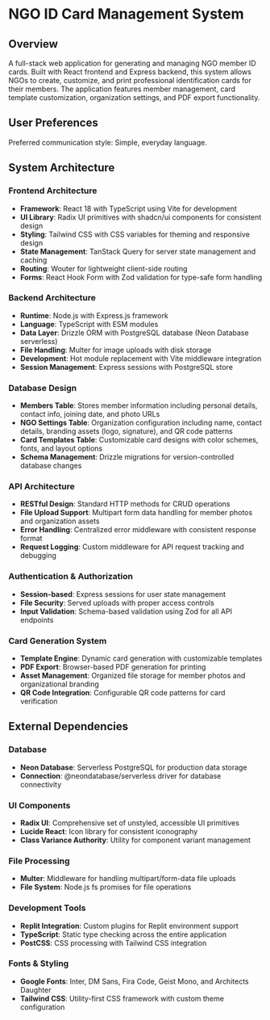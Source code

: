 # NGO ID Card Management System

## Overview

A full-stack web application for generating and managing NGO member ID cards. Built with React frontend and Express backend, this system allows NGOs to create, customize, and print professional identification cards for their members. The application features member management, card template customization, organization settings, and PDF export functionality.

## User Preferences

Preferred communication style: Simple, everyday language.

## System Architecture

### Frontend Architecture
- **Framework**: React 18 with TypeScript using Vite for development
- **UI Library**: Radix UI primitives with shadcn/ui components for consistent design
- **Styling**: Tailwind CSS with CSS variables for theming and responsive design
- **State Management**: TanStack Query for server state management and caching
- **Routing**: Wouter for lightweight client-side routing
- **Forms**: React Hook Form with Zod validation for type-safe form handling

### Backend Architecture
- **Runtime**: Node.js with Express.js framework
- **Language**: TypeScript with ESM modules
- **Data Layer**: Drizzle ORM with PostgreSQL database (Neon Database serverless)
- **File Handling**: Multer for image uploads with disk storage
- **Development**: Hot module replacement with Vite middleware integration
- **Session Management**: Express sessions with PostgreSQL store

### Database Design
- **Members Table**: Stores member information including personal details, contact info, joining date, and photo URLs
- **NGO Settings Table**: Organization configuration including name, contact details, branding assets (logo, signature), and QR code patterns
- **Card Templates Table**: Customizable card designs with color schemes, fonts, and layout options
- **Schema Management**: Drizzle migrations for version-controlled database changes

### API Architecture
- **RESTful Design**: Standard HTTP methods for CRUD operations
- **File Upload Support**: Multipart form data handling for member photos and organization assets
- **Error Handling**: Centralized error middleware with consistent response format
- **Request Logging**: Custom middleware for API request tracking and debugging

### Authentication & Authorization
- **Session-based**: Express sessions for user state management
- **File Security**: Served uploads with proper access controls
- **Input Validation**: Schema-based validation using Zod for all API endpoints

### Card Generation System
- **Template Engine**: Dynamic card generation with customizable templates
- **PDF Export**: Browser-based PDF generation for printing
- **Asset Management**: Organized file storage for member photos and organizational branding
- **QR Code Integration**: Configurable QR code patterns for card verification

## External Dependencies

### Database
- **Neon Database**: Serverless PostgreSQL for production data storage
- **Connection**: @neondatabase/serverless driver for database connectivity

### UI Components
- **Radix UI**: Comprehensive set of unstyled, accessible UI primitives
- **Lucide React**: Icon library for consistent iconography
- **Class Variance Authority**: Utility for component variant management

### File Processing
- **Multer**: Middleware for handling multipart/form-data file uploads
- **File System**: Node.js fs promises for file operations

### Development Tools
- **Replit Integration**: Custom plugins for Replit environment support
- **TypeScript**: Static type checking across the entire application
- **PostCSS**: CSS processing with Tailwind CSS integration

### Fonts & Styling
- **Google Fonts**: Inter, DM Sans, Fira Code, Geist Mono, and Architects Daughter
- **Tailwind CSS**: Utility-first CSS framework with custom theme configuration